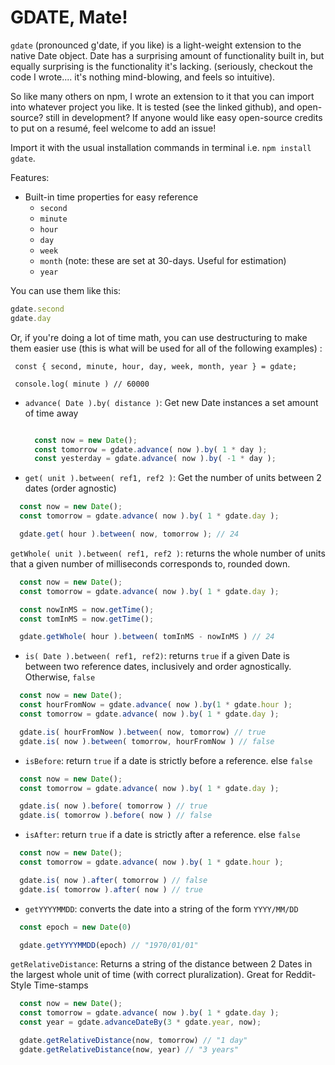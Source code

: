 # GDATE, Mate!

`gdate` (pronounced g'date, if you like) is a light-weight extension to the native Date object.  Date has a surprising amount of functionality built in, but equally surprising is the functionality it's lacking. (seriously, checkout the code I wrote.... it's nothing mind-blowing, and feels so intuitive).

So like many others on npm, I wrote an extension to it that you can import into whatever project you like.
It is tested (see the linked github), and open-source? still in development? If anyone would like easy open-source credits to put on a resumé, feel welcome to add an issue!

Import it with the usual installation commands in terminal i.e. `npm install gdate`.

Features:

- Built-in time properties for easy reference
  - `second`
  - `minute`
  - `hour`
  - `day`
  - `week`
  - `month` (note: these are set at 30-days. Useful for estimation)
  - `year`

You can use them like this:

```JavaScript
gdate.second
gdate.day
```

Or, if you're doing a lot of time math, you can use destructuring to make them easier use (this is what will be used for all of the following examples) :

```
 const { second, minute, hour, day, week, month, year } = gdate;

 console.log( minute ) // 60000
```

- `advance( Date ).by( distance )`: Get new Date instances a set amount of time away

  ```JavaScript

    const now = new Date();
    const tomorrow = gdate.advance( now ).by( 1 * day );
    const yesterday = gdate.advance( now ).by( -1 * day );
  ```

- `get( unit ).between( ref1, ref2 )`: Get the number of units between 2 dates (order agnostic)

```JavaScript
  const now = new Date();
  const tomorrow = gdate.advance( now ).by( 1 * gdate.day );

  gdate.get( hour ).between( now, tomorrow ); // 24
```

`getWhole( unit ).between( ref1, ref2 )`: returns the whole number of units that a given number of milliseconds corresponds to, rounded down.

```JavaScript
  const now = new Date();
  const tomorrow = gdate.advance( now ).by( 1 * gdate.day );

  const nowInMS = now.getTime();
  const tomInMS = now.getTime();

  gdate.getWhole( hour ).between( tomInMS - nowInMS ) // 24
```

- `is( Date ).between( ref1, ref2)`: returns `true` if a given Date is between two reference dates, inclusively and order agnostically. Otherwise, `false`

```JavaScript
  const now = new Date();
  const hourFromNow = gdate.advance( now ).by(1 * gdate.hour );
  const tomorrow = gdate.advance( now ).by( 1 * gdate.day );

  gdate.is( hourFromNow ).between( now, tomorrow) // true
  gdate.is( now ).between( tomorrow, hourFromNow ) // false
```

- `isBefore`: return `true` if a date is strictly before a reference. else `false`

```JavaScript
  const now = new Date();
  const tomorrow = gdate.advance( now ).by( 1 * gdate.day );

  gdate.is( now ).before( tomorrow ) // true
  gdate.is( tomorrow ).before( now ) // false
```

- `isAfter`: return `true` if a date is strictly after a reference. else `false`

```JavaScript
  const now = new Date();
  const tomorrow = gdate.advance( now ).by( 1 * gdate.hour );

  gdate.is( now ).after( tomorrow ) // false
  gdate.is( tomorrow ).after( now ) // true
```

- `getYYYYMMDD`: converts the date into a string of the form `YYYY/MM/DD`

```JavaScript
  const epoch = new Date(0)

  gdate.getYYYYMMDD(epoch) // "1970/01/01"
```

`getRelativeDistance`: Returns a string of the distance between 2 Dates in the largest whole unit of time (with correct pluralization). Great for Reddit-Style Time-stamps

```JavaScript
  const now = new Date();
  const tomorrow = gdate.advance( now ).by( 1 * gdate.day );
  const year = gdate.advanceDateBy(3 * gdate.year, now);

  gdate.getRelativeDistance(now, tomorrow) // "1 day"
  gdate.getRelativeDistance(now, year) // "3 years"
```
